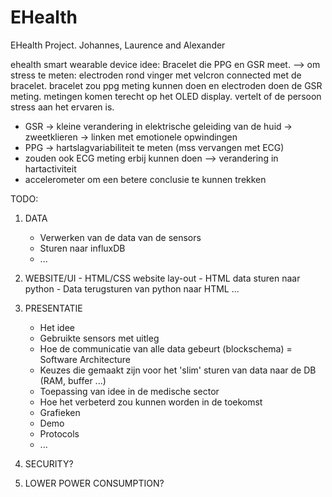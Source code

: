 # EHealth
EHealth Project. Johannes, Laurence and Alexander


ehealth smart wearable device idee:
Bracelet die PPG en GSR meet. --> om stress te meten: electroden rond vinger met velcron connected met de bracelet. bracelet zou ppg meting kunnen doen en electroden doen de GSR meting. metingen komen terecht op het OLED display. vertelt of de persoon stress aan het ervaren is. 
- GSR -> kleine verandering in elektrische geleiding van de huid -> zweetklieren -> linken met emotionele opwindingen
- PPG -> hartslagvariabiliteit te meten (mss vervangen met ECG)
- zouden ook ECG meting erbij kunnen doen --> verandering in hartactiviteit
- accelerometer om een betere conclusie te kunnen trekken

TODO:

  1. DATA
     - Verwerken van de data van de sensors
     - Sturen naar influxDB
     - ...
  
  2. WEBSITE/UI
    - HTML/CSS website lay-out
    - HTML data sturen naar python
    - Data terugsturen van python naar HTML
     ...
     
  3. PRESENTATIE
     - Het idee
     - Gebruikte sensors met uitleg
     - Hoe de communicatie van alle data gebeurt (blockschema) = Software Architecture
     - Keuzes die gemaakt zijn voor het 'slim' sturen van data naar de DB (RAM, buffer ...)
     - Toepassing van idee in de medische sector
     - Hoe het verbeterd zou kunnen worden in de toekomst
     - Grafieken
     - Demo
     - Protocols 
     - ...
  
  4. SECURITY?
  5. LOWER POWER CONSUMPTION?


  
